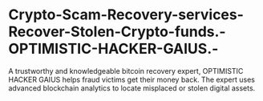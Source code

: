 # Crypto-Scam-Recovery-services-Recover-Stolen-Crypto-funds.-OPTIMISTIC-HACKER-GAIUS.-
A trustworthy and knowledgeable bitcoin recovery expert, OPTIMISTIC HACKER GAIUS helps fraud victims get their money back. The expert uses advanced blockchain analytics to locate misplaced or stolen digital assets. 
